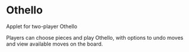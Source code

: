 Othello
=======

Applet for two-player Othello

Players can choose pieces and play Othello, with options to undo moves and view available moves on the board.
